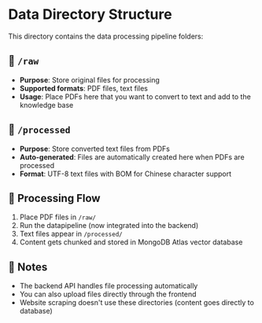 # Data Directory Structure

This directory contains the data processing pipeline folders:

## 📁 `/raw`
- **Purpose**: Store original files for processing
- **Supported formats**: PDF files, text files
- **Usage**: Place PDFs here that you want to convert to text and add to the knowledge base

## 📁 `/processed` 
- **Purpose**: Store converted text files from PDFs
- **Auto-generated**: Files are automatically created here when PDFs are processed
- **Format**: UTF-8 text files with BOM for Chinese character support

## 🔄 Processing Flow
1. Place PDF files in `/raw/`
2. Run the datapipeline (now integrated into the backend)
3. Text files appear in `/processed/`
4. Content gets chunked and stored in MongoDB Atlas vector database

## 📝 Notes
- The backend API handles file processing automatically
- You can also upload files directly through the frontend
- Website scraping doesn't use these directories (content goes directly to database)
